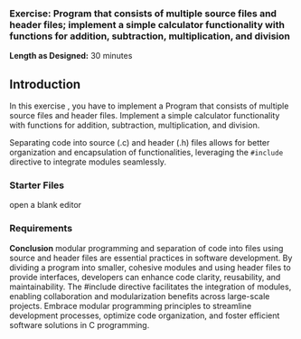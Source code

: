 ### Exercise: Program that consists of multiple source files and header files; implement a simple calculator functionality with functions for addition, subtraction, multiplication, and division


**Length as Designed:** 30 minutes

## Introduction
In this exercise , you have to implement a Program that consists of multiple source files and header files. Implement a simple calculator functionality with functions for addition, subtraction, multiplication, and division.

Separating code into source (.c) and header (.h) files allows for better organization and encapsulation of functionalities, leveraging the `#include` directive to integrate modules seamlessly.

### Starter Files
open a blank editor

### Requirements


**Conclusion**
modular programming and separation of code into files using source and header files are essential practices in software development. By dividing a program into smaller, cohesive modules and using header files to provide interfaces, developers can enhance code clarity, reusability, and maintainability. The #include directive facilitates the integration of modules, enabling collaboration and modularization benefits across large-scale projects. Embrace modular programming principles to streamline development processes, optimize code organization, and foster efficient software solutions in C programming.